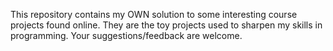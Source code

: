 This repository contains my OWN solution to some interesting course projects found online. They are the toy projects used to sharpen my skills in programming. Your suggestions/feedback are welcome.
